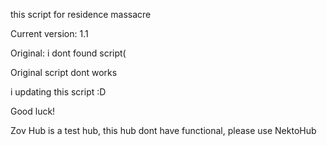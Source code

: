 this script for residence massacre


Current version: 1.1













Original: i dont found script(


Original script dont works


i updating this script :D

Good luck!




Zov Hub is a test hub, this hub dont have functional, please use NektoHub

